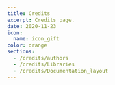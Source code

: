 ```yaml
---
title: Credits
excerpt: Credits page.
date: 2020-11-23
icon:
  name: icon_gift
color: orange
sections:
  - /credits/authors
  - /credits/Libraries
  - /credits/Documentation_layout
---
```

